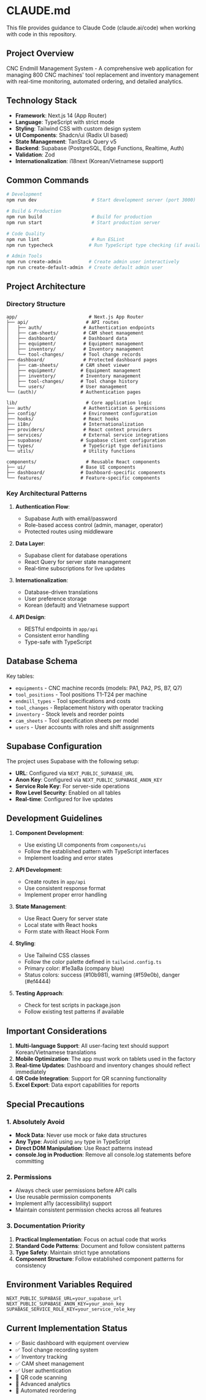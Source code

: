 # CLAUDE.md

This file provides guidance to Claude Code (claude.ai/code) when working with code in this repository.

## Project Overview

CNC Endmill Management System - A comprehensive web application for managing 800 CNC machines' tool replacement and inventory management with real-time monitoring, automated ordering, and detailed analytics.

## Technology Stack

- **Framework**: Next.js 14 (App Router)
- **Language**: TypeScript with strict mode
- **Styling**: Tailwind CSS with custom design system
- **UI Components**: Shadcn/ui (Radix UI based)
- **State Management**: TanStack Query v5
- **Backend**: Supabase (PostgreSQL, Edge Functions, Realtime, Auth)
- **Validation**: Zod
- **Internationalization**: i18next (Korean/Vietnamese support)

## Common Commands

```bash
# Development
npm run dev                    # Start development server (port 3000)

# Build & Production
npm run build                  # Build for production
npm run start                  # Start production server

# Code Quality
npm run lint                   # Run ESLint
npm run typecheck             # Run TypeScript type checking (if available)

# Admin Tools
npm run create-admin          # Create admin user interactively
npm run create-default-admin  # Create default admin user
```

## Project Architecture

### Directory Structure
```
app/                          # Next.js App Router
├── api/                     # API routes
│   ├── auth/               # Authentication endpoints
│   ├── cam-sheets/         # CAM sheet management
│   ├── dashboard/          # Dashboard data
│   ├── equipment/          # Equipment management
│   ├── inventory/          # Inventory management
│   └── tool-changes/       # Tool change records
├── dashboard/              # Protected dashboard pages
│   ├── cam-sheets/        # CAM sheet viewer
│   ├── equipment/         # Equipment management
│   ├── inventory/         # Inventory management
│   ├── tool-changes/      # Tool change history
│   └── users/             # User management
└── (auth)/                # Authentication pages

lib/                         # Core application logic
├── auth/                   # Authentication & permissions
├── config/                 # Environment configuration
├── hooks/                  # React hooks
├── i18n/                   # Internationalization
├── providers/              # React context providers
├── services/               # External service integrations
├── supabase/              # Supabase client configuration
├── types/                  # TypeScript type definitions
└── utils/                  # Utility functions

components/                  # Reusable React components
├── ui/                    # Base UI components
├── dashboard/             # Dashboard-specific components
└── features/              # Feature-specific components
```

### Key Architectural Patterns

1. **Authentication Flow**:
   - Supabase Auth with email/password
   - Role-based access control (admin, manager, operator)
   - Protected routes using middleware

2. **Data Layer**:
   - Supabase client for database operations
   - React Query for server state management
   - Real-time subscriptions for live updates

3. **Internationalization**:
   - Database-driven translations
   - User preference storage
   - Korean (default) and Vietnamese support

4. **API Design**:
   - RESTful endpoints in `app/api`
   - Consistent error handling
   - Type-safe with TypeScript

## Database Schema

Key tables:
- `equipments` - CNC machine records (models: PA1, PA2, PS, B7, Q7)
- `tool_positions` - Tool positions T1-T24 per machine
- `endmill_types` - Tool specifications and costs
- `tool_changes` - Replacement history with operator tracking
- `inventory` - Stock levels and reorder points
- `cam_sheets` - Tool specification sheets per model
- `users` - User accounts with roles and shift assignments

## Supabase Configuration

The project uses Supabase with the following setup:
- **URL**: Configured via `NEXT_PUBLIC_SUPABASE_URL`
- **Anon Key**: Configured via `NEXT_PUBLIC_SUPABASE_ANON_KEY`
- **Service Role Key**: For server-side operations
- **Row Level Security**: Enabled on all tables
- **Real-time**: Configured for live updates

## Development Guidelines

1. **Component Development**:
   - Use existing UI components from `components/ui`
   - Follow the established pattern with TypeScript interfaces
   - Implement loading and error states

2. **API Development**:
   - Create routes in `app/api`
   - Use consistent response format
   - Implement proper error handling

3. **State Management**:
   - Use React Query for server state
   - Local state with React hooks
   - Form state with React Hook Form

4. **Styling**:
   - Use Tailwind CSS classes
   - Follow the color palette defined in `tailwind.config.ts`
   - Primary color: #1e3a8a (company blue)
   - Status colors: success (#10b981), warning (#f59e0b), danger (#ef4444)

5. **Testing Approach**:
   - Check for test scripts in package.json
   - Follow existing test patterns if available

## Important Considerations

1. **Multi-language Support**: All user-facing text should support Korean/Vietnamese translations
2. **Mobile Optimization**: The app must work on tablets used in the factory
3. **Real-time Updates**: Dashboard and inventory changes should reflect immediately
4. **QR Code Integration**: Support for QR scanning functionality
5. **Excel Export**: Data export capabilities for reports

## Special Precautions

### 1. Absolutely Avoid
- **Mock Data**: Never use mock or fake data structures
- **Any Type**: Avoid using `any` type in TypeScript
- **Direct DOM Manipulation**: Use React patterns instead
- **console.log in Production**: Remove all console.log statements before committing

### 2. Permissions
- Always check user permissions before API calls
- Use reusable permission components
- Implement a11y (accessibility) support
- Maintain consistent permission checks across all features

### 3. Documentation Priority
1. **Practical Implementation**: Focus on actual code that works
2. **Standard Code Patterns**: Document and follow consistent patterns
3. **Type Safety**: Maintain strict type annotations
4. **Component Structure**: Follow established component patterns for consistency

## Environment Variables Required

```env
NEXT_PUBLIC_SUPABASE_URL=your_supabase_url
NEXT_PUBLIC_SUPABASE_ANON_KEY=your_anon_key
SUPABASE_SERVICE_ROLE_KEY=your_service_role_key
```

## Current Implementation Status

- ✅ Basic dashboard with equipment overview
- ✅ Tool change recording system
- ✅ Inventory tracking
- ✅ CAM sheet management
- ✅ User authentication
- 🚧 QR code scanning
- 🚧 Advanced analytics
- 🚧 Automated reordering